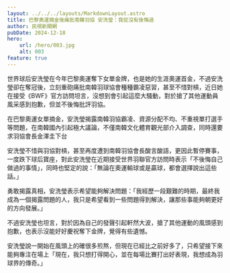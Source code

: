 ```yaml
---
layout: ../../../layouts/MarkdownLayout.astro
title: 巴黎奧運摘金後痛批南韓羽協 安洗瑩：我從沒有後悔過
author: 民視新聞網
pubDate: 2024-12-18
hero:
    url: /hero/003.jpg
    alt: 003
feature: true
---
```

世界球后安洗瑩在今年巴黎奧運奪下女單金牌，也是她的生涯奧運首金，不過安洗瑩卻在奪冠後，立刻重砲痛批南韓羽球協會種種霸凌惡習，甚至不惜對槓，近日她在接受《BWF》官方訪問坦言，沒想到會引起這麼大騷動，對於搶了其他運動員風采感到抱歉，但並不後悔批評羽協。

在巴黎奧運女單摘金，安洗瑩揭露南韓羽協霸凌、資源分配不均、不重視單打選手等問題，在南韓國內引起極大議論，不僅南韓文化體育觀光部介入調查，同時還要求羽協會長金澤圭下台

安洗瑩不惜與羽協對槓，甚至再度遭到南韓羽協會長酸言酸語，更因此暫停賽事，一度跌下球后寶座，對此安洗瑩在近期接受世界羽聯官方訪問時表示「不後悔自己做過的事情」，同時也堅定的說：「無論在奧運輸球或是贏球，都會選擇說出這些話。」

勇敢揭露真相，安洗瑩表示希望能夠解決問題：「我經歷一段艱難的時期，最終我成為一個揭露問題的人，我只是希望看到一些問題得到解決，讓那些事能夠朝更好的方向發展。」

不過安洗瑩也坦言，對於因為自己的發聲引起軒然大波，搶了其他運動的風頭感到抱歉，也表示沒能好好慶祝奪下金牌，覺得有些遺憾。

安洗瑩說一開始在風頭上的確很多煎熬，但現在已經比之前好多了，只希望接下來能夠專注在場上「現在，我只想打得開心，並在每場比賽打出好表現，我想成為羽球界的傳奇。」